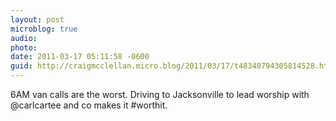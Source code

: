 ```yaml
---
layout: post
microblog: true
audio: 
photo: 
date: 2011-03-17 05:11:58 -0600
guid: http://craigmcclellan.micro.blog/2011/03/17/t48340794305814528.html
---
```

6AM van calls are the worst. Driving to Jacksonville to lead worship with @carlcartee and co makes it #worthit.

